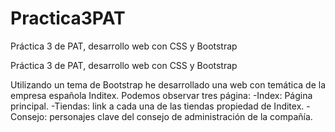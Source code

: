 # Practica3PAT
Práctica 3 de PAT, desarrollo web con CSS y Bootstrap

Práctica 3 de PAT, desarrollo web con CSS y Bootstrap

Utilizando un tema de Bootstrap he desarrollado una web con temática de la empresa española Inditex. 
Podemos observar tres página: 
-Index: Página principal. 
-Tiendas: link a cada una de las tiendas propiedad de Inditex. 
-Consejo: personajes clave del consejo de administración de la compañía.
